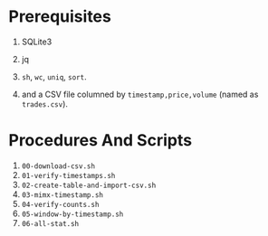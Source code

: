 # Prerequisites

  1. SQLite3
  1. jq
  1. `sh`, `wc`, `uniq`, `sort`.

  1. and a CSV file columned by `timestamp,price,volume` (named as `trades.csv`).

# Procedures And Scripts
  1. `00-download-csv.sh`
  1. `01-verify-timestamps.sh`
  1. `02-create-table-and-import-csv.sh`
  1. `03-mimx-timestamp.sh`
  1. `04-verify-counts.sh`
  1. `05-window-by-timestamp.sh`
  1. `06-all-stat.sh`
